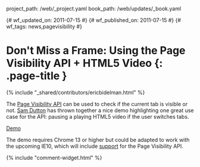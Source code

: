 project_path: /web/_project.yaml
book_path: /web/updates/_book.yaml

{# wf_updated_on: 2011-07-15 #}
{# wf_published_on: 2011-07-15 #}
{# wf_tags: news,pagevisibility #}

# Don't Miss a Frame: Using the Page Visibility API + HTML5 Video {: .page-title }

{% include "_shared/contributors/ericbidelman.html" %}


The [Page Visibility API](http://updates.html5rocks.com/2011/06/Page-Visibility-API-Have-I-got-your-attention) can be used to check if the current tab is visible or not. [Sam Dutton](http://twitter.com/@sw12) has thrown together a nice demo highlighting one great use case for the API: pausing a playing HTML5 video if the user switches tabs.

[Demo](http://www.samdutton.com/pageVisibility/)

The demo requires Chrome 13 or higher but could be adapted to work with the upcoming IE10, which will include [support](https://msdn.microsoft.com/en-us/ie/hh272906) for the Page Visibility API.


{% include "comment-widget.html" %}
